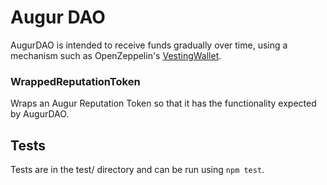 # Augur DAO

AugurDAO is intended to receive funds gradually over time, using a mechanism such as OpenZeppelin's [VestingWallet](https://github.com/OpenZeppelin/openzeppelin-contracts/blob/master/contracts/finance/VestingWallet.sol).

### WrappedReputationToken

Wraps an Augur Reputation Token so that it has the functionality expected by AugurDAO.

## Tests

Tests are in the test/ directory and can be run using `npm test`.
